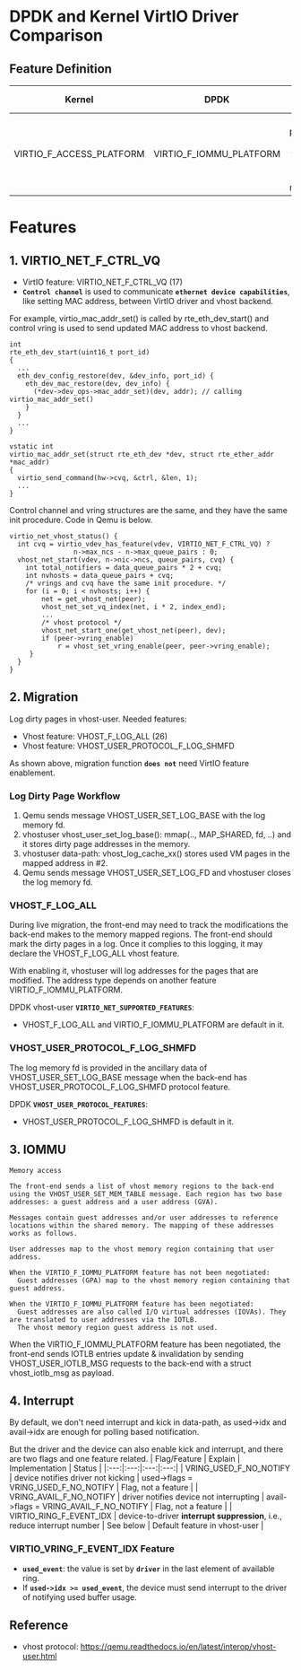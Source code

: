 # DPDK and Kernel VirtIO Driver Comparison

## Feature Definition

| Kernel | DPDK | Mean | Value | Default Enabled |
|:--------------:|:-------------:|:-----:|:-----:|:-----:|
| VIRTIO_F_ACCESS_PLATFORM | VIRTIO_F_IOMMU_PLATFORM | Use platform DMA tools to access the memory | 33 | Yes|

# Features

## 1. VIRTIO_NET_F_CTRL_VQ
- VirtIO feature: VIRTIO_NET_F_CTRL_VQ (17)
- **```Control channel```** is used to communicate **```ethernet device capabilities```**,
like setting MAC address,
between VirtIO driver and vhost backend.


For example, virtio_mac_addr_set() is called by rte_eth_dev_start()
and control vring is used to send updated MAC address to vhost backend.
```
int
rte_eth_dev_start(uint16_t port_id)
{
  ...
  eth_dev_config_restore(dev, &dev_info, port_id) {
    eth_dev_mac_restore(dev, dev_info) {
      (*dev->dev_ops->mac_addr_set)(dev, addr); // calling virtio_mac_addr_set()
    }
  }
  ...
}

vstatic int
virtio_mac_addr_set(struct rte_eth_dev *dev, struct rte_ether_addr *mac_addr)
{
  virtio_send_command(hw->cvq, &ctrl, &len, 1);
  ...
}
```

Control channel and vring structures are the same, and they have the same init procedure.
Code in Qemu is below.
```
virtio_net_vhost_status() {
  int cvq = virtio_vdev_has_feature(vdev, VIRTIO_NET_F_CTRL_VQ) ?
                n->max_ncs - n->max_queue_pairs : 0;
  vhost_net_start(vdev, n->nic->ncs, queue_pairs, cvq) {
    int total_notifiers = data_queue_pairs * 2 + cvq;
    int nvhosts = data_queue_pairs + cvq;
    /* vrings and cvq have the same init procedure. */
    for (i = 0; i < nvhosts; i++) {
        net = get_vhost_net(peer);
        vhost_net_set_vq_index(net, i * 2, index_end);
        ...
        /* vhost protocol */
        vhost_net_start_one(get_vhost_net(peer), dev);
        if (peer->vring_enable)
            r = vhost_set_vring_enable(peer, peer->vring_enable);
     }
  }
}
```
## 2. Migration
Log dirty pages in vhost-user. Needed features:
- Vhost feature: VHOST_F_LOG_ALL (26)
- Vhost feature: VHOST_USER_PROTOCOL_F_LOG_SHMFD

As shown above, migration function **```does not```** need VirtIO feature enablement.

### Log Dirty Page Workflow
1. Qemu sends message VHOST_USER_SET_LOG_BASE with the log memory fd.
2. vhostuser vhost_user_set_log_base(): mmap(.., MAP_SHARED, fd, ..) and it stores dirty page addresses in the memory.
3. vhostuser data-path: vhost_log_cache_xx() stores used VM pages in the mapped address in #2.
4. Qemu sends message VHOST_USER_SET_LOG_FD and vhostuser closes the log memory fd.

### VHOST_F_LOG_ALL
During live migration,
the front-end may need to track the modifications the back-end makes to the memory mapped regions.
The front-end should mark the dirty pages in a log.
Once it complies to this logging,
it may declare the VHOST_F_LOG_ALL vhost feature.

With enabling it,
vhostuser will log addresses for the pages that are modified.
The address type depends on another feature VIRTIO_F_IOMMU_PLATFORM.

DPDK vhost-user **```VIRTIO_NET_SUPPORTED_FEATURES```**:
- VHOST_F_LOG_ALL and VIRTIO_F_IOMMU_PLATFORM are default in it.

### VHOST_USER_PROTOCOL_F_LOG_SHMFD
The log memory fd is provided in the ancillary data of VHOST_USER_SET_LOG_BASE message when the back-end has VHOST_USER_PROTOCOL_F_LOG_SHMFD protocol feature.

DPDK **```VHOST_USER_PROTOCOL_FEATURES```**:
- VHOST_USER_PROTOCOL_F_LOG_SHMFD is default in it.

## 3. IOMMU
```
Memory access

The front-end sends a list of vhost memory regions to the back-end using the VHOST_USER_SET_MEM_TABLE message. Each region has two base addresses: a guest address and a user address (GVA).

Messages contain guest addresses and/or user addresses to reference locations within the shared memory. The mapping of these addresses works as follows.

User addresses map to the vhost memory region containing that user address.

When the VIRTIO_F_IOMMU_PLATFORM feature has not been negotiated:
  Guest addresses (GPA) map to the vhost memory region containing that guest address.

When the VIRTIO_F_IOMMU_PLATFORM feature has been negotiated:
  Guest addresses are also called I/O virtual addresses (IOVAs). They are translated to user addresses via the IOTLB.
  The vhost memory region guest address is not used.
```
When the VIRTIO_F_IOMMU_PLATFORM feature has been negotiated,
the front-end sends IOTLB entries update & invalidation by sending VHOST_USER_IOTLB_MSG requests to the back-end with a struct vhost_iotlb_msg as payload.

## 4. Interrupt
By default, we don't need interrupt and kick in data-path, as used->idx and avail->idx are enough for polling based notification.

But the driver and the device can also enable kick and interrupt,
and there are two flags and one feature related.
| Flag/Feature | Explain | Implementation | Status |
|:---:|:---:|:---:|:---:|
| VRING_USED_F_NO_NOTIFY | device notifies driver not kicking | used->flags = VRING_USED_F_NO_NOTIFY | Flag, not a feature |
| VRING_AVAIL_F_NO_NOTIFY | driver notifies device not interrupting | avail->flags = VRING_AVAIL_F_NO_NOTIFY | Flag, not a feature |
| VIRTIO_RING_F_EVENT_IDX | device-to-driver **interrupt suppression**, i.e., reduce interrupt number | See below | Default feature in vhost-user |

### VIRTIO_VRING_F_EVENT_IDX Feature
-  **`used_event`**: the value is set by **`driver`** in the last element of available ring.
-  If **`used->idx >= used_event`**, the device must send interrupt to the driver of notifying used buffer usage.

## Reference
- vhost protocol: https://qemu.readthedocs.io/en/latest/interop/vhost-user.html
